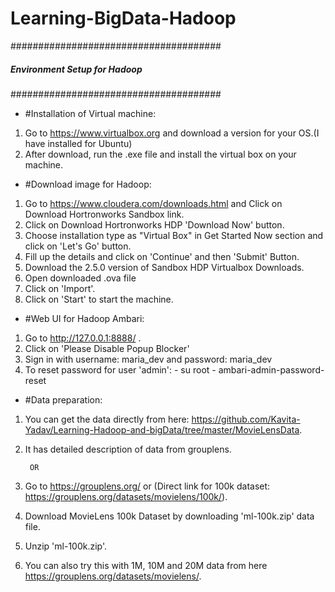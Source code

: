 # Learning-BigData-Hadoop

######################################
##### Environment Setup for Hadoop #####
######################################

- #Installation of Virtual machine:
1. Go to https://www.virtualbox.org and download a version for your OS.(I have installed for Ubuntu)
2. After download, run the .exe file and install the virtual box on your machine.

- #Download image for Hadoop:
1. Go to https://www.cloudera.com/downloads.html and Click on Download Hortronworks Sandbox link.
2. Click on Download Hortronworks HDP 'Download Now' button.
3. Choose installation type as "Virtual Box" in Get Started Now section and click on 'Let's Go' button.
4. Fill up the details and click on 'Continue' and then 'Submit' Button.
5. Download the 2.5.0 version of Sandbox HDP Virtualbox Downloads.
6. Open downloaded .ova file
8. Click on 'Import'.
9. Click on 'Start' to start the machine.

- #Web UI for Hadoop Ambari:
1. Go to http://127.0.0.1:8888/ .
2. Click on 'Please Disable Popup Blocker'
3. Sign in with username: maria_dev and password: maria_dev
4. To reset password for user 'admin':
        - su root
        - ambari-admin-password-reset

- #Data preparation:
1. You can get the data directly from here: https://github.com/Kavita-Yadav/Learning-Hadoop-and-bigData/tree/master/MovieLensData.
2. It has detailed description of data from grouplens.

        OR
        
1. Go to https://grouplens.org/ or (Direct link for 100k dataset: https://grouplens.org/datasets/movielens/100k/).
2. Download MovieLens 100k Dataset by downloading 'ml-100k.zip' data file.
3. Unzip 'ml-100k.zip'.
4. You can also try this with 1M, 10M and 20M data from here https://grouplens.org/datasets/movielens/.

      
